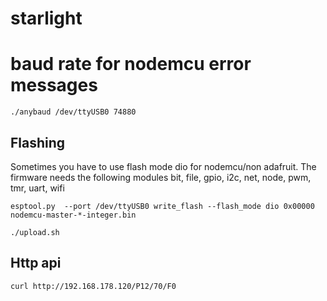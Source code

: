 # starlight 

# baud rate for nodemcu error messages

    ./anybaud /dev/ttyUSB0 74880

## Flashing

Sometimes you have to use flash mode dio for nodemcu/non adafruit. The firmware needs the following modules bit, file, gpio, i2c, net, node, pwm, tmr, uart, wifi

    esptool.py  --port /dev/ttyUSB0 write_flash --flash_mode dio 0x00000 nodemcu-master-*-integer.bin

    ./upload.sh

## Http api

    curl http://192.168.178.120/P12/70/F0
